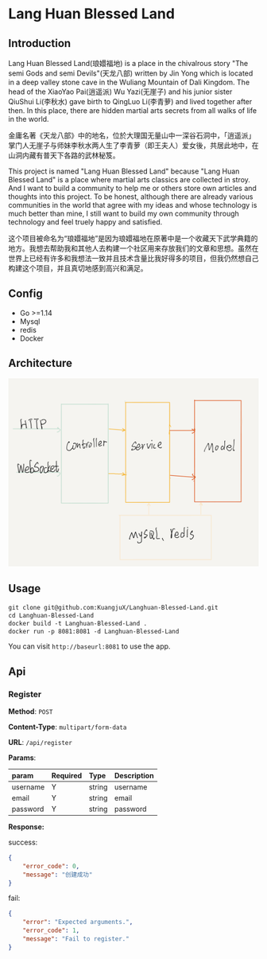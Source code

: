 # Lang Huan Blessed Land

## Introduction

Lang Huan Blessed Land(琅嬛福地) is a place in the chivalrous story  "The semi Gods and semi Devils"(天龙八部) written by Jin Yong which is located in a deep valley stone cave in the Wuliang Mountain of Dali Kingdom.  The head of the XiaoYao Pai(逍遥派) Wu Yazi(无崖子) and his junior sister QiuShui Li(李秋水) gave birth to QingLuo Li(李青萝) and lived together after then. In this place, there are hidden martial arts secrets from all walks of life in the world.

金庸名著《天龙八部》中的地名，位於大理国无量山中一深谷石洞中，「逍遥派」掌门人无崖子与师妹李秋水两人生了李青萝（即王夫人）爱女後，共居此地中，在山洞内藏有普天下各路的武林秘笈。

This project is named "Lang Huan Blessed Land" because "Lang Huan Blessed Land" is a place where martial arts classics are collected in stroy. And I want to build a community to help me or others store own articles and thoughts into this project. To be honest, although there are already various communities in the world that agree with my ideas and whose technology is much better than mine, I still want to build my own community through technology and feel truely happy and satisfied.

这个项目被命名为“琅嬛福地”是因为琅嬛福地在原著中是一个收藏天下武学典籍的地方。我想去帮助我和其他人去构建一个社区用来存放我们的文章和思想。虽然在世界上已经有许多和我想法一致并且技术含量比我好得多的项目，但我仍然想自己构建这个项目，并且真切地感到高兴和满足。

## Config

- Go  >=1.14
- Mysql
- redis
- Docker

## Architecture

![](/docs/static-files/Architecture.png)

## Usage

```
git clone git@github.com:KuangjuX/Langhuan-Blessed-Land.git
cd Langhuan-Blessed-Land
docker build -t Langhuan-Blessed-Land .
docker run -p 8081:8081 -d Langhuan-Blessed-Land
```

You can visit `http://baseurl:8081` to use the app.

## Api

### Register

**Method**: `POST`

**Content-Type**: `multipart/form-data`

**URL**: `/api/register`

**Params**:

| param    | Required | Type   | Description |
| :------- | :------- | :----- | ----------- |
| username | Y        | string | username    |
| email    | Y        | string | email       |
| password | Y        | string | password    |

**Response:**

success:

```json
{
    "error_code": 0,
    "message": "创建成功"
}
```

fail:

```json
{
    "error": "Expected arguments.",
    "error_code": 1,
    "message": "Fail to register."
}
```



